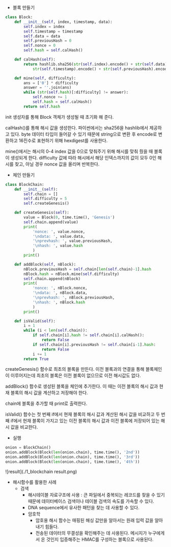 - 블록 만들기

```python
class Block:
    def __init__(self, index, timestamp, data):
        self.index = index
        self.timestamp = timestamp
        self.data = data
        self.previousHash = 0
        self.nonce = 0
        self.hash = self.calHash()

    def calHash(self):
        return hashlib.sha256(str(self.index).encode() + str(self.data).encode() + str(self.nonce).encode() +
            str(self.timestamp).encode() + str(self.previousHash).encode()).hexdigest()

    def mine(self, difficulty):
        ans = ['0'] * difficulty
        answer = ''.join(ans)
        while (str(self.hash)[:difficulty] != answer):
            self.nonce += 1
            self.hash = self.calHash()
        return self.hash
```

init 생성자를 통해 Block 객체가 생성될 때 초기화 해 준다.

calHash()를 통해 해시 값을 생성한다. 파이썬에서는 sha256을 hashlib에서 제공하고 있다. byte 데이터 타입이 들어갈 수 있기 때문에 string으로 변환 후 encode로 변환하고 16진수로 표현하기 위해 hexdigest를 사용한다.

mine()에서는 해시의 0-4 index 값을 0으로 맞춰주기 위해 해시를 맞춰 줬을 때 블록이 생성되게 한다. difficulty 값에 따라 해시에서 해당 인덱스까지의 값이 모두 0인 해시를 찾고, 아닐 경우 nonce 값을 올리며 반복한다.



- 체인 만들기

```python
class BlockChain:
    def __init__(self):
        self.chain = []
        self.difficulty = 5
        self.createGenesis()

    def createGenesis(self):
        value = Block(0, time.time(), 'Genesis')
        self.chain.append(value)
        print(
            'nonce: ', value.nonce,
            '\ndata: ', value.data,
            '\nprevhash: ', value.previousHash,
            '\nhash: ', value.hash
            )
        print()

    def addBlock(self, nBlock):
        nBlock.previousHash = self.chain[len(self.chain)-1].hash
        nBlock.hash = nBlock.mine(self.difficulty)
        self.chain.append(nBlock)
        print(
            'nonce: ', nBlock.nonce,
            '\ndata: ', nBlock.data,
            '\nprevhash: ', nBlock.previousHash,
            '\nhash: ', nBlock.hash
            )
        print()

    def isValid(self):
        i = 1
        while (i < len(self.chain)):
            if self.chain[i].hash != self.chain[i].calHash():
                return False
            if self.chain[i].previousHash != self.chain[i-1].hash:
                return False
            i += 1
        return True
```

createGenesis() 함수로 최초의 블록을 만든다. 이전 블록과의 연결을 통해 블록체인이 이루어지는데 최초의 블록은 이전 블록이 없으므로 이전 해시값도 없다. 

addBlock() 함수로 생성된 블록을 체인에 추가한다. 이 때는 이전 블록의 해시 값과 현재 블록의 해시 값을 계산하고 저장해야 한다. 

chain에 블록을 추가할 때 print로 출력한다.

isValid() 함수는 첫 번째 if에서 현재 블록의 해시 값과 계산된 해시 값을 비교하고 두 번째 if에서 현재 블록이 가지고 있는 이전 블록의 해시 값과 이전 블록에 저장되어 있는 해시 값을 비교한다.



- 실행

```python
onion = BlockChain()
onion.addBlock(Block(len(onion.chain), time.time(), '2nd'))
onion.addBlock(Block(len(onion.chain), time.time(), '3rd'))
onion.addBlock(Block(len(onion.chain), time.time(), '4th'))
```

![result](./1_blockchain result.png)



- 해시함수를 활용한 사례
  - 검색
    - 해시테이블 자료구조에 사용 : 큰 파일에서 중복되는 레코드를 찾을 수 있기 때문에 데이터베이스 검색이나 테이블 검색의 속도를 가속할 수 있다. 
    - DNA  sequence에서 유사한 패턴을 찾는 데 사용할 수 있다.
    - 암호학
        - 암호용 해시 함수는 매핑된 해싱 값만을 알아서는 원래 입력 값을 알아내기 힘들다.
        - 전송된 데이터의 무결성을 확인해주는 데 사용된다. 메시지가 누구에게서 온 것인지 입증해주는 HMAC를 구성하는 블록으로 사용된다.